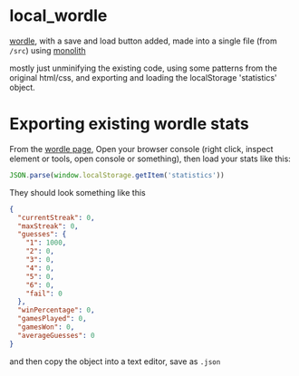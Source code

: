 # local_wordle

[wordle](https://www.powerlanguage.co.uk/wordle/), with a save and load button added, made into a single file (from `/src`) using [monolith](https://github.com/Y2Z/monolith)

mostly just unminifying the existing code, using some patterns from the original html/css, and exporting and loading the localStorage 'statistics' object.

# Exporting existing wordle stats

From the [wordle page](https://www.powerlanguage.co.uk/wordle/), Open your browser console (right click, inspect element or tools, open console or something), then load your stats like this:


```javascript
JSON.parse(window.localStorage.getItem('statistics'))
```

They should look something like this

```json
{
  "currentStreak": 0,
  "maxStreak": 0,
  "guesses": {
    "1": 1000,
    "2": 0,
    "3": 0,
    "4": 0,
    "5": 0,
    "6": 0,
    "fail": 0
  },
  "winPercentage": 0,
  "gamesPlayed": 0,
  "gamesWon": 0,
  "averageGuesses": 0
}

```

and then copy the object into a text editor, save as `.json`